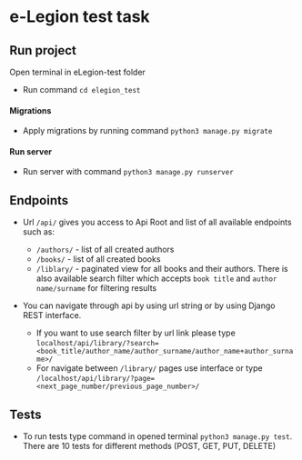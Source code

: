 # e-Legion test task

## Run project
Open terminal in eLegion-test folder

* Run command `cd elegion_test`

#### Migrations

* Apply migrations by running command `python3 manage.py migrate`

#### Run server

* Run server with command `python3 manage.py runserver`


## Endpoints

* Url `/api/` gives you access to Api Root and list of all available endpoints such as:
    * `/authors/` - list of all created authors
    * `/books/` - list of all created books 
    * `/liblary/` - paginated view for all books and their authors. There is also available search filter which accepts `book title` and `author name/surname` for filtering results 

* You can navigate through api by using url string or by using Django REST interface. 
    * If you want to use search filter by url link please type `localhost/api/library/?search=<book_title/author_name/author_surname/author_name+author_surname>/`
    * For navigate between `/library/` pages use interface or type `/localhost/api/library/?page=<next_page_number/previous_page_number>/`
 
## Tests 

* To run tests type command in opened terminal `python3 manage.py test`. There are 10 tests for different methods (POST, GET, PUT, DELETE)